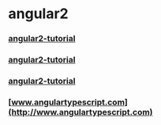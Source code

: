 # angular2

### [angular2-tutorial](https://github.com/InfomediaLtd/angular2-tutorial.git)
### [angular2-tutorial](https://github.com/lewis617/angular2-tutorial.git)
### [angular2-tutorial](https://github.com/angularjs-de/angular2-tutorial.git)
### [www.angulartypescript.com](http://www.angulartypescript.com)
